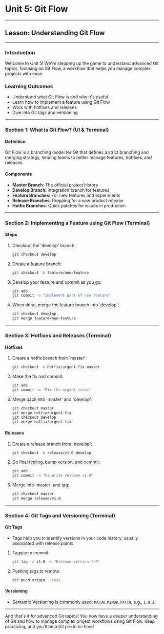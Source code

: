 # Unit 5: Git Flow

---

## Lesson: Understanding Git Flow

---

### Introduction

Welcome to Unit 5! We're stepping up the game to understand advanced Git topics, focusing on Git Flow, a workflow that helps you manage complex projects with ease.

### Learning Outcomes

- Understand what Git Flow is and why it's useful
- Learn how to implement a feature using Git Flow
- Work with hotfixes and releases
- Dive into Git tags and versioning

---

### Section 1: What is Git Flow? (UI & Terminal)

#### Definition

Git Flow is a branching model for Git that defines a strict branching and merging strategy, helping teams to better manage features, hotfixes, and releases.

#### Components

- **Master Branch**: The official project history
- **Develop Branch**: Integration branch for features
- **Feature Branches**: For new features and experiments
- **Release Branches**: Prepping for a new product release
- **Hotfix Branches**: Quick patches for issues in production

---

### Section 2: Implementing a Feature using Git Flow (Terminal)

#### Steps

1. Checkout the 'develop' branch: 
   ```bash
   git checkout develop
   ```
2. Create a feature branch:
   ```bash
   git checkout -b feature/new-feature
   ```
3. Develop your feature and commit as you go:
   ```bash
   git add .
   git commit -m "Implement part of new feature"
   ```
4. When done, merge the feature branch into 'develop':
   ```bash
   git checkout develop
   git merge feature/new-feature
   ```

---

### Section 3: Hotfixes and Releases (Terminal)

#### Hotfixes

1. Create a hotfix branch from 'master':
   ```bash
   git checkout -b hotfix/urgent-fix master
   ```
2. Make the fix and commit:
   ```bash
   git add .
   git commit -m "Fix the urgent issue"
   ```
3. Merge back into 'master' and 'develop':
   ```bash
   git checkout master
   git merge hotfix/urgent-fix
   git checkout develop
   git merge hotfix/urgent-fix
   ```

#### Releases

1. Create a release branch from 'develop':
   ```bash
   git checkout -b release/v1.0 develop
   ```
2. Do final testing, bump version, and commit:
   ```bash
   git add .
   git commit -m "Finalize release v1.0"
   ```
3. Merge into 'master' and tag:
   ```bash
   git checkout master
   git merge release/v1.0
   ```

---

### Section 4: Git Tags and Versioning (Terminal)

#### Git Tags

- Tags help you to identify versions in your code history, usually associated with release points.

1. Tagging a commit:
   ```bash
   git tag -a v1.0 -m "Release version 1.0"
   ```
2. Pushing tags to remote:
   ```bash
   git push origin --tags
   ```

#### Versioning

- Semantic Versioning is commonly used: `MAJOR.MINOR.PATCH`, e.g., `1.0.2`.

---

And that's it for advanced Git topics! You now have a deeper understanding of Git and how to manage complex project workflows using Git Flow. Keep practicing, and you'll be a Git pro in no time!